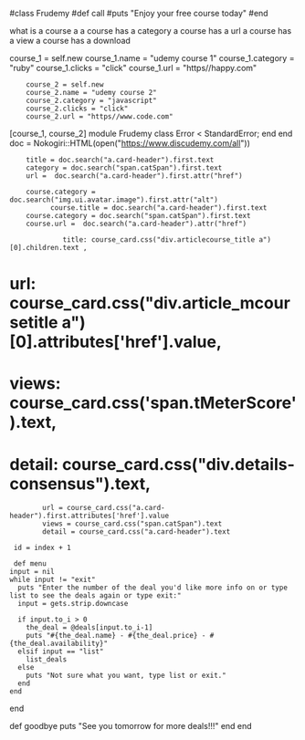 #class Frudemy 
    #def call
     #puts "Enjoy your free course today"
 #end


what is a course a 
a course has a category
a course has a url
a course has a view 
a course has a download


course_1 = self.new
        course_1.name = "udemy course 1"
        course_1.category = "ruby"
        course_1.clicks = "click"
        course_1.url = "https//happy.com"

        course_2 = self.new
        course_2.name = "udemy course 2"
        course_2.category = "javascript"
        course_2.clicks = "click"
        course_2.url = "https//www.code.com"

[course_1, course_2]
module Frudemy
  class Error < StandardError; end
end
        doc = Nokogiri::HTML(open("https://www.discudemy.com/all"))

        title = doc.search("a.card-header").first.text
        category = doc.search("span.catSpan").first.text
        url =  doc.search("a.card-header").first.attr("href")

        course.category = doc.search("img.ui.avatar.image").first.attr("alt")
              course.title = doc.search("a.card-header").first.text
        course.category = doc.search("span.catSpan").first.text
        course.url =  doc.search("a.card-header").attr("href")

                 title: course_card.css("div.articlecourse_title a")[0].children.text ,
 #           url: course_card.css("div.article_mcoursetitle a")[0].attributes['href'].value,
 #           views: course_card.css('span.tMeterScore').text,
 #           detail: course_card.css("div.details-consensus").text,


            url = course_card.css("a.card-header").first.attributes['href'].value
            views = course_card.css("span.catSpan").text
            detail = course_card.css("a.card-header").text
          
     id = index + 1

     def menu
    input = nil
    while input != "exit"
      puts "Enter the number of the deal you'd like more info on or type list to see the deals again or type exit:"
      input = gets.strip.downcase

      if input.to_i > 0
        the_deal = @deals[input.to_i-1]
        puts "#{the_deal.name} - #{the_deal.price} - #{the_deal.availability}"
      elsif input == "list"
        list_deals
      else
        puts "Not sure what you want, type list or exit."
      end
    end
  end

  def goodbye
    puts "See you tomorrow for more deals!!!"
  end
end